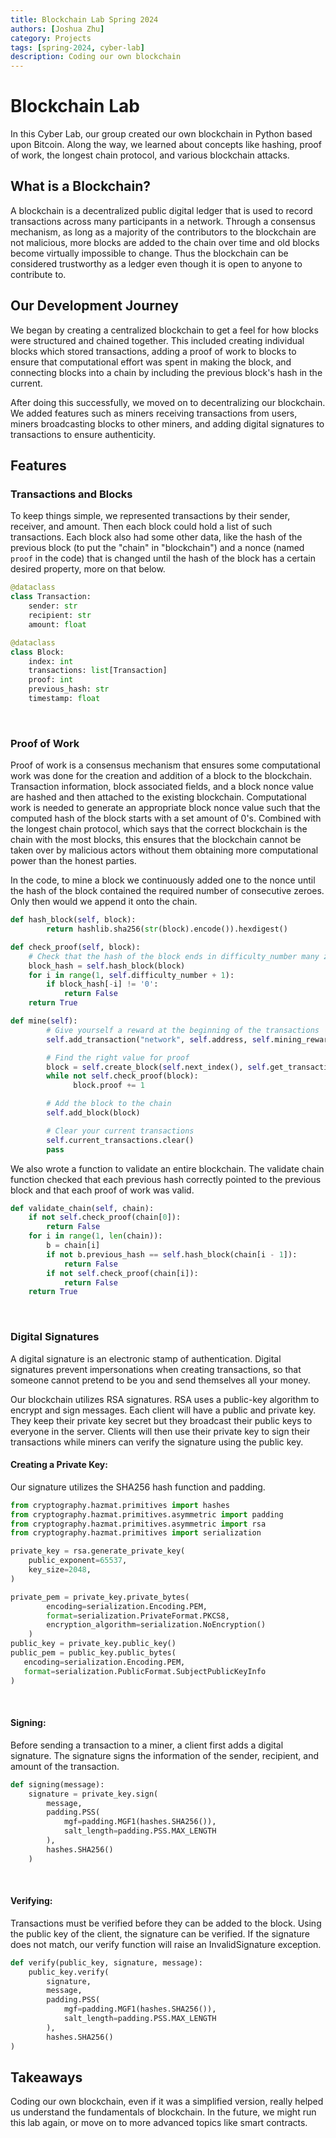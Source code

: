```yaml
---
title: Blockchain Lab Spring 2024
authors: [Joshua Zhu]
category: Projects
tags: [spring-2024, cyber-lab]
description: Coding our own blockchain
---
```


# Blockchain Lab

In this Cyber Lab, our group created our own blockchain in Python based upon Bitcoin. Along the way, we learned about concepts like hashing, proof of work, the longest chain protocol, and various blockchain attacks.  

## What is a Blockchain?
A blockchain is a decentralized public digital ledger that is used to record transactions across many participants in a network. Through a consensus mechanism, as long as a majority of the contributors to the blockchain are not malicious, more blocks are added to the chain over time and old blocks become virtually impossible to change. Thus the blockchain can be considered trustworthy as a ledger even though it is open to anyone to contribute to.

## Our Development Journey
We began by creating a centralized blockchain to get a feel for how blocks were structured and chained together. This included creating individual blocks which stored transactions, adding a proof of work to blocks to ensure that computational effort was spent in making the block, and connecting blocks into a chain by including the previous block's hash in the current.

After doing this successfully, we moved on to decentralizing our blockchain. We added features such as miners receiving transactions from users, miners broadcasting blocks to other miners, and adding digital signatures to transactions to ensure authenticity.

## Features

### Transactions and Blocks
To keep things simple, we represented transactions by their sender, receiver, and amount. Then each block could hold a list of such transactions. Each block also had some other data, like the hash of the previous block (to put the "chain" in "blockchain") and a nonce (named `proof` in the code) that is changed until the hash of the block has a certain desired property, more on that below.

```python
@dataclass
class Transaction:
    sender: str
    recipient: str
    amount: float

@dataclass
class Block:
    index: int
    transactions: list[Transaction]
    proof: int
    previous_hash: str
    timestamp: float
```

<br/>

### Proof of Work
Proof of work is a consensus mechanism that ensures some computational work was done for the creation and addition of a block to the blockchain. Transaction information, block associated fields, and a block nonce value are hashed and then attached to the existing blockchain. Computational work is needed to generate an appropriate block nonce value such that the computed hash of the block starts with a set amount of 0's. Combined with the longest chain protocol, which says that the correct blockchain is the chain with the most blocks, this ensures that the blockchain cannot be taken over by malicious actors without them obtaining more computational power than the honest parties.

In the code, to mine a block we continuously added one to the nonce until the hash of the block contained the required number of consecutive zeroes. Only then would we append it onto the chain.

```python
def hash_block(self, block):
        return hashlib.sha256(str(block).encode()).hexdigest()

def check_proof(self, block):
    # Check that the hash of the block ends in difficulty_number many zeros
    block_hash = self.hash_block(block)
    for i in range(1, self.difficulty_number + 1):
        if block_hash[-i] != '0':
            return False
    return True

def mine(self):
        # Give yourself a reward at the beginning of the transactions
        self.add_transaction("network", self.address, self.mining_reward, self.signature)

        # Find the right value for proof
        block = self.create_block(self.next_index(), self.get_transactions(), 0, self.hash_block(self.current_block()))
        while not self.check_proof(block):
              block.proof += 1

        # Add the block to the chain
        self.add_block(block)

        # Clear your current transactions
        self.current_transactions.clear()
        pass
```

We also wrote a function to validate an entire blockchain. The validate chain function checked that each previous hash correctly pointed to the previous block and that each proof of work was valid.

```python
def validate_chain(self, chain):
    if not self.check_proof(chain[0]):
        return False
    for i in range(1, len(chain)):
        b = chain[i]
        if not b.previous_hash == self.hash_block(chain[i - 1]):
            return False
        if not self.check_proof(chain[i]):
            return False
    return True
```

<br/>

### Digital Signatures

A digital signature is an electronic stamp of authentication. Digital signatures prevent impersonations when creating transactions, so that someone cannot pretend to be you and send themselves all your money.

Our blockchain utilizes RSA signatures. RSA uses a public-key algorithm to encrypt and sign messages. Each client will have a public and private key. They keep their private key secret but they broadcast their public keys to everyone in the server. Clients will then use their private key to sign their transactions while miners can verify the signature using the public key.

#### Creating a Private Key:

Our signature utilizes the SHA256 hash function and padding.

```python
from cryptography.hazmat.primitives import hashes
from cryptography.hazmat.primitives.asymmetric import padding
from cryptography.hazmat.primitives.asymmetric import rsa
from cryptography.hazmat.primitives import serialization

private_key = rsa.generate_private_key(
    public_exponent=65537,
    key_size=2048,
)

private_pem = private_key.private_bytes(
        encoding=serialization.Encoding.PEM,
        format=serialization.PrivateFormat.PKCS8,
        encryption_algorithm=serialization.NoEncryption()
    )
public_key = private_key.public_key()
public_pem = public_key.public_bytes(
   encoding=serialization.Encoding.PEM,
   format=serialization.PublicFormat.SubjectPublicKeyInfo
)
```

<br/>

#### Signing:

Before sending a transaction to a miner, a client first adds a digital signature. The signature signs the information of the sender, recipient, and amount of the transaction.

```python
def signing(message):
    signature = private_key.sign(
        message,
        padding.PSS(
            mgf=padding.MGF1(hashes.SHA256()),
            salt_length=padding.PSS.MAX_LENGTH
        ),
        hashes.SHA256()
    )
```

<br/>

#### Verifying:

Transactions must be verified before they can be added to the block. Using the public key of the client, the signature can be verified. If the signature does not match, our verify function will raise an InvalidSignature exception.

```python
def verify(public_key, signature, message):
    public_key.verify(
        signature,
        message,
        padding.PSS(
            mgf=padding.MGF1(hashes.SHA256()),
            salt_length=padding.PSS.MAX_LENGTH
        ),
        hashes.SHA256()
)
```

## Takeaways

Coding our own blockchain, even if it was a simplified version, really helped us understand the fundamentals of blockchain. In the future, we might run this lab again, or move on to more advanced topics like smart contracts.
